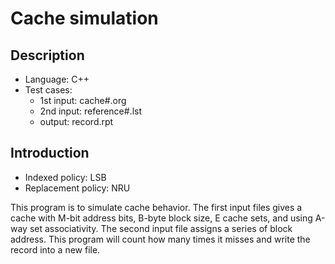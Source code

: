# Cache simulation
## Description
- Language: C++
- Test cases:
    - 1st input: cache#.org
    - 2nd input: reference#.lst
    - output: record.rpt
## Introduction
- Indexed policy: LSB
- Replacement policy: NRU

This program is to simulate cache behavior. The first input files gives a cache with M-bit address bits, B-byte block size, E cache sets, and using
A-way set associativity. The second input file assigns a series of block address. This program will count how many times it misses and write the record into a new file.


